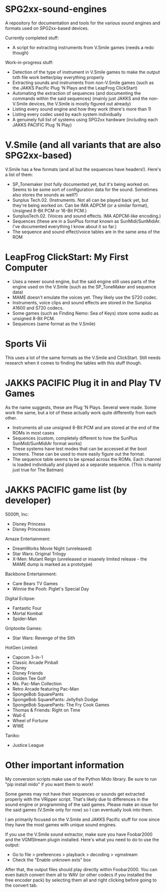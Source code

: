 # SPG2xx-sound-engines
A repository for documentation and tools for the various sound engines and formats used on SPG2xx-based devices.


Currently completed stuff:
- A script for extracting instruments from V.Smile games (needs a redo though)


Work-in-progress stuff:
- Detection of the type of instrument in V.Smile games to make the output txth file work better/play everything properly
- Extracting sounds and instruments from non-V.Smile games (such as the JAKKS Pacific Plug 'N Plays and the LeapFrog ClickStart)
- Automating the extraction of sequences (and documenting the commands within the said sequences) (mainly just JAKKS and the non-V.Smile devices, the V.Smile is mostly figured out already)
- Listing every sound engine and how they work (there's more than 1)
- Listing every codec used by each system individually
- A genuinely full list of systems using SPG2xx hardware (including each JAKKS PACIFIC Plug 'N Play)

# V.Smile (and all variants that are also SPG2xx-based)
V.Smile has a few formats (and all but the sequences have headers!). Here's a list of them:
- SP_Tonemaker (not fully documented yet, but it's being worked on. Seems to be some sort of configuration data for the sound. Sometimes also stores the sounds as well?)
- Sunplus Tech.02. (Instruments. Not all can be played back yet, but they're being worked on. Can be IMA ADPCM (or a similar format), Unsigned 8-Bit PCM or 16-Bit PCM.)
- SunplusTech.02. (Voices and sound effects. IMA ADPCM-like encoding.)
- Sequences (these are in a SunPlus format known as SunMidi/SunMidiAr. I've documented everything I know about it so far.)
- The sequence and sound effect/voice tables are in the same area of the ROM

# LeapFrog ClickStart: My First Computer
- Uses a newer sound engine, but the said engine still uses parts of the engine used on the V.Smile (such as the SP_ToneMaker and sequence data)
- MAME doesn't emulate the voices yet. They likely use the S720 codec.
- Instruments, voice clips and sound effects are stored in the Sunplus A1600 and S720 codecs.
- Some games (such as Finding Nemo: Sea of Keys) store some audio as unsigned 8-Bit PCM.
- Sequences (same format as the V.Smile)

# Sports Vii
This uses a lot of the same formats as the V.Smile and ClickStart. Still needs research when it comes to finding the tables with this stuff though.

# JAKKS PACIFIC Plug it in and Play TV Games
As the name suggests, these are Plug 'N Plays. Several were made. Some work the same, but a lot of these actually work quite differently from each other.
- Instruments all use unsigned 8-Bit PCM and are stored at the end of the ROMs in most cases
- Sequences (custom, completely different to how the SunPlus SunMidi/SunMidiAr format works)
- These systems have test modes that can be accessed at the boot screens. These can be used to more easily figure out the format.
- The sequence table seems to be spread across the ROMs. Each channel is loaded individually and played as a separate sequence. (This is mainly just true for The Batman)

# JAKKS PACIFIC game list (by developer)
5000ft, Inc:
- Disney Princess
- Disney Princesses

Amaze Entertainment:
- DreamWorks Movie Night (unreleased)
- Star Wars: Original Trilogy
- X-Men: Mutant Reign (unreleased or insanely limited release - the MAME dump is marked as a prototype)

Backbone Entertainment:
- Care Bears TV Games
- Winnie the Pooh: Piglet's Special Day

Digital Eclipse:
- Fantastic Four
- Mortal Kombat
- Spider-Man

Griptonite Games:
- Star Wars: Revenge of the Sith

HotGen Limited:
- Capcom 3-in-1
- Classic Arcade Pinball
- Disney
- Disney Friends
- Golden Tee Golf
- Ms. Pac-Man Collection
- Retro Arcade featuring Pac-Man
- SpongeBob SquarePants
- SpongeBob SquarePants: Jellyfish Dodge
- SpongeBob SquarePants: The Fry Cook Games
- Thomas & Friends: Right on Time
- Wall-E
- Wheel of Fortune
- WWE

Taniko:
- Justice League

# Other important information
My conversion scripts make use of the Python Mido library. Be sure to run "pip install mido" if you want them to work!

Some games may not have their sequences or sounds get extracted properly with the VRipper script. That's likely due to differences in the sound engine or programming of the said games. Please make an issue for the said games (V.Smile only for now) so I can eventually look into them.

I am primarily focused on the V.Smile and JAKKS Pacific stuff for now since they have the most games with unique sound engines.

If you use the V.Smile sound extractor, make sure you have Foobar2000 and the VGMStream plugin installed. Here's what you need to do to use the output:
- Go to file > preferences > playback > decoding > vgmstream
- Check the "Enable unknown exts" box

After that, the output files should play directly within Foobar2000. You can even batch convert them all to WAV (or other codecs if you installed the free encoder pack) by selecting them all and right clicking before going to the convert tab.
